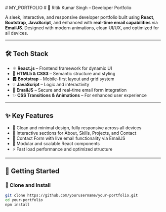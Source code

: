 
#   M Y _ P O R T F O L I O 
 
 # 🚀 Ritik Kumar Singh – Developer Portfolio

A sleek, interactive, and responsive developer portfolio built using **React**, **Bootstrap**, **JavaScript**, and enhanced with **real-time email capabilities** via **EmailJS**. Designed with modern animations, clean UI/UX, and optimized for all devices.

---

## 🛠 Tech Stack

- ⚛️ **React.js** – Frontend framework for dynamic UI
- 🎨 **HTML5 & CSS3** – Semantic structure and styling
- 🅱️ **Bootstrap** – Mobile-first layout and grid system
- 💡 **JavaScript** – Logic and interactivity
- 📩 **EmailJS** – Secure and real-time email form integration
- ✨ **CSS Transitions & Animations** – For enhanced user experience

---

## ✨ Key Features

- 🎯 Clean and minimal design, fully responsive across all devices  
- 🔗 Interactive sections for About, Skills, Projects, and Contact  
- 💌 Contact Form with live email functionality via EmailJS  
- 🧠 Modular and scalable React components  
- ⚡ Fast load performance and optimized structure  

---

## 🚀 Getting Started

### 🔽 Clone and Install

```bash
git clone https://github.com/yourusername/your-portfolio.git
cd your-portfolio
npm install

